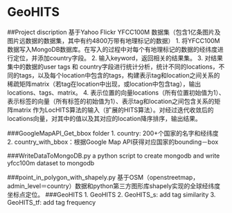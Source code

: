 # GeoHITS

##Project discription
	基于Yahoo Flickr YFCC100M 数据集（包含1亿条图片及图片远数据的数据集，其中有约4800万带有地理标记的数据）
	1. 将YFCC100M数据写入MongoDB数据库。在写入的过程中对每个有地理标记的数据的经纬度进行定位，并添加country字段。
	2. 输入keyword，返回相关的结果集。
	3. 对结果集中的数据的user tags 和 country字段进行统计分析，统计不同的locations，不同的tags，以及每个location中包含的tags，构建表示tag和location之间关系的稀疏矩阵matrix（若tag在location中出现，或location中包含tag），输出locations、tags、matrix。
	4. 表示位置的向量locations（所有位置初始值为1）、表示标签的向量（所有标签的初始值为1）、表示tag和location之间包含关系的矩阵matrix 作为LocHITS算法的输入（扩展的HITS算法）。对经过迭代收敛后的locations向量，对其中的值以及其对应的location降序排序，输出结果。
	
###GoogleMapAPI_Get_bbox folder
	1. country: 200+个国家的名字和经纬度
	2. country_with_bbox：根据Google Map API获得对应国家的bounding－box

###WriteDataToMongoDB.py
	a python script to create mongodb and write yfcc100m dataset to mongodb

###point_in_polygon_with_shapely.py
	基于OSM（openstreetmap，admin_level＝country）数据和python第三方图形库shapely实现的全球经纬度坐标点定位。
###GeoHITS
	1. GeoHITS
	2. GeoHITS_s: add tag similarity
	3. GeoHITS_tf: add tag frequency
